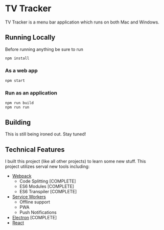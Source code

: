 # TV Tracker #
TV Tracker is a menu bar application which runs on both Mac and Windows.

## Running Locally
Before running anything be sure to run 
```
npm install 
```
### As a web app
```
npm start
```

### Run as an application
```
npm run build
npm run run
```

## Building
This is still being ironed out. Stay tuned!

## Technical Features
I built this project (like all other projects) to learn some new stuff. This project utilizes serval new tools including:
- [Webpack](https://webpack.js.org/)
	- Code Splitting [COMPLETE]
	- ES6 Modules [COMPLETE]
	- ES6 Transpiler [COMPLETE]
- [Service Workers](https://developers.google.com/web/fundamentals/getting-started/primers/service-workers)
	- Offline support
	- PWA
	- Push Notifications
- [Electron](http://electron.atom.io/) [COMPLETE]
- [React](https://facebook.github.io/react/) 